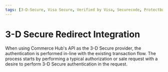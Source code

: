 ```yaml
---
tags: [3-D-Secure, Visa Secure, Verified by Visa, Securecode, Protectbuy, Safekey]
---
```


# 3-D Secure Redirect Integration

When using Commerce Hub's API as the 3-D Secure provider, the authentication is performed in-line with the existing transaction flow. The process starts by performing a typical authorization or sale request with a desire to perform 3-D Secure authentication in the request.
